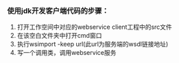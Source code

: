 ### 使用jdk开发客户端代码的步骤：  
  1. 打开工作空间中对应的webservice client工程中的src文件  
  2. 在该空白文件夹中打开cmd窗口  
  3. 执行wsimport -keep url(此url为服务端的wsdl链接地址)  
  4. 写一个调用类，调用webservice服务
